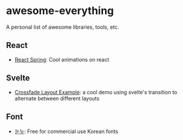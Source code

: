 # awesome-everything
A personal list of awesome libraries, tools, etc.


## React

* [React Spring](https://www.react-spring.io/): Cool animations on react

## Svelte

* [Crossfade Layout Example](https://svelte.dev/repl/a7af336f906c4caab3936972754e4d6f?version=3.23.2): a cool demo using svelte's transition to alternate between different layouts

## Font

* [눈누](https://noonnu.cc/): Free for commercial use Korean fonts
